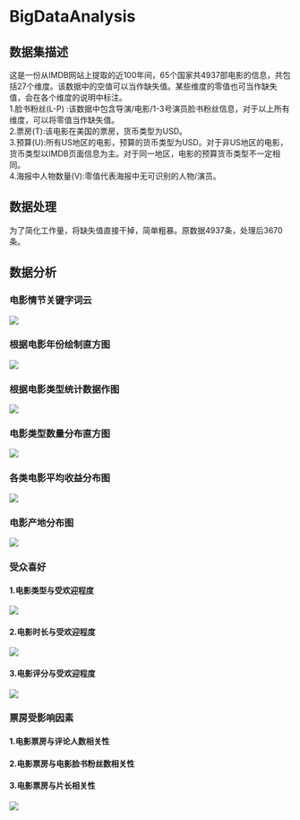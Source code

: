 # BigDataAnalysis
## 数据集描述
这是一份从IMDB网站上提取的近100年间，65个国家共4937部电影的信息，共包括27个维度。该数据中的空值可以当作缺失值。某些维度的零值也可当作缺失值，会在各个维度的说明中标注。  
1.脸书粉丝(L-P) :该数据中包含导演/电影/1-3号演员脸书粉丝信息，对于以上所有维度，可以将零值当作缺失值。  
2.票房(T):该电影在美国的票房，货币类型为USD。  
3.预算(U):所有US地区的电影，预算的货币类型为USD。对于非US地区的电影，货币类型以IMDB页面信息为主。对于同一地区，电影的预算货币类型不一定相同。  
4.海报中人物数量(V):零值代表海报中无可识别的人物/演员。  
## 数据处理
为了简化工作量，将缺失值直接干掉，简单粗暴。原数据4937条，处理后3670条。
## 数据分析
### 电影情节关键字词云
![](figs/keywords.png)
### 根据电影年份绘制直方图
![](figs/movie_released.png)
### 根据电影类型统计数据作图
![](figs/genre_by_year.png)
### 电影类型数量分布直方图
![](figs/genre_counts.png)
### 各类电影平均收益分布图
![](figs/genre_profit.png)
### 电影产地分布图
![](figs/film_producing_areas.png)
### 受众喜好
#### 1.电影类型与受欢迎程度
![](figs/popularity_genre.png)
#### 2.电影时长与受欢迎程度
![](figs/popularity_duration.png)
#### 3.电影评分与受欢迎程度
![](figs/popularity_rating.png)

### 票房受影响因素
#### 1.电影票房与评论人数相关性
#### 2.电影票房与电影脸书粉丝数相关性
#### 3.电影票房与片长相关性
![](figs/factors_affecting_box_office.png)
